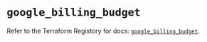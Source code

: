 # `google_billing_budget`

Refer to the Terraform Registory for docs: [`google_billing_budget`](https://registry.terraform.io/providers/hashicorp/google-beta/4.65.2/docs/resources/google_billing_budget).
